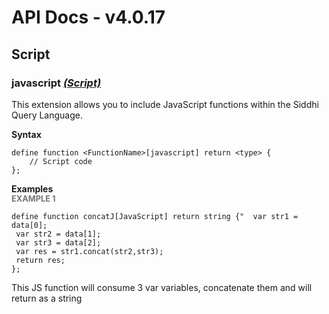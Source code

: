 # API Docs - v4.0.17

## Script

### javascript *<a target="_blank" href="https://siddhi.io/en/v4.x/docs/query-guide/#script">(Script)</a>*

<p style="word-wrap: break-word">This extension allows you to include JavaScript functions within the Siddhi Query Language.</p>

<span id="syntax" class="md-typeset" style="display: block; font-weight: bold;">Syntax</span>
```
define function <FunctionName>[javascript] return <type> {
    // Script code
};
```

<span id="examples" class="md-typeset" style="display: block; font-weight: bold;">Examples</span>
<span id="example-1" class="md-typeset" style="display: block; color: rgba(0, 0, 0, 0.54); font-size: 12.8px; font-weight: bold;">EXAMPLE 1</span>
```
define function concatJ[JavaScript] return string {"  var str1 = data[0];
 var str2 = data[1];
 var str3 = data[2];
 var res = str1.concat(str2,str3);
 return res;
};
```
<p style="word-wrap: break-word">This JS function will consume 3 var variables, concatenate them and will return as a string</p>

